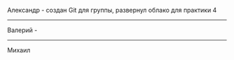 Александр - создан Git для группы, развернул облако для практики 4
________________________________

Валерий - 
_________________________________
Михаил

